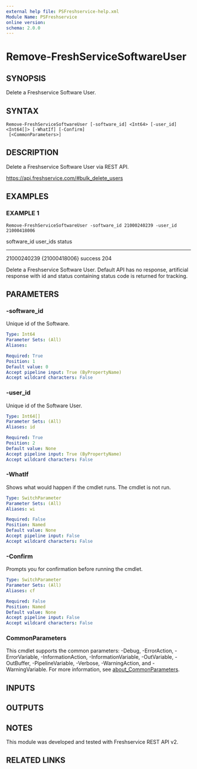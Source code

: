 ```yaml
---
external help file: PSFreshservice-help.xml
Module Name: PSFreshservice
online version:
schema: 2.0.0
---
```


# Remove-FreshServiceSoftwareUser

## SYNOPSIS
Delete a Freshservice Software User.

## SYNTAX

```
Remove-FreshServiceSoftwareUser [-software_id] <Int64> [-user_id] <Int64[]> [-WhatIf] [-Confirm]
 [<CommonParameters>]
```

## DESCRIPTION
Delete a Freshservice Software User via REST API.

https://api.freshservice.com/#bulk_delete_users

## EXAMPLES

### EXAMPLE 1
```
Remove-FreshServiceSoftwareUser -software_id 21000240239 -user_id 21000418006
```

software_id user_ids      status
----------- --------      ------
21000240239 {21000418006} success 204

Delete a Freshservice Software User.
Default API has no response, artificial response with id and
status containing status code is returned for tracking.

## PARAMETERS

### -software_id
Unique id of the Software.

```yaml
Type: Int64
Parameter Sets: (All)
Aliases:

Required: True
Position: 1
Default value: 0
Accept pipeline input: True (ByPropertyName)
Accept wildcard characters: False
```

### -user_id
Unique id of the Software User.

```yaml
Type: Int64[]
Parameter Sets: (All)
Aliases: id

Required: True
Position: 2
Default value: None
Accept pipeline input: True (ByPropertyName)
Accept wildcard characters: False
```

### -WhatIf
Shows what would happen if the cmdlet runs.
The cmdlet is not run.

```yaml
Type: SwitchParameter
Parameter Sets: (All)
Aliases: wi

Required: False
Position: Named
Default value: None
Accept pipeline input: False
Accept wildcard characters: False
```

### -Confirm
Prompts you for confirmation before running the cmdlet.

```yaml
Type: SwitchParameter
Parameter Sets: (All)
Aliases: cf

Required: False
Position: Named
Default value: None
Accept pipeline input: False
Accept wildcard characters: False
```

### CommonParameters
This cmdlet supports the common parameters: -Debug, -ErrorAction, -ErrorVariable, -InformationAction, -InformationVariable, -OutVariable, -OutBuffer, -PipelineVariable, -Verbose, -WarningAction, and -WarningVariable. For more information, see [about_CommonParameters](http://go.microsoft.com/fwlink/?LinkID=113216).

## INPUTS

## OUTPUTS

## NOTES
This module was developed and tested with Freshservice REST API v2.

## RELATED LINKS
